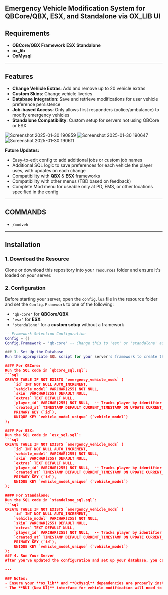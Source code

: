 ## Emergency Vehicle Modification System for QBCore/QBX, ESX, and Standalone via OX_LIB UI

## Requirements
- **QBCore/QBX Framework** **ESX** **Standalone**
- **ox_lib**
- **OxMysql**

---

## Features

- **Change Vehicle Extras**: Add and remove up to 20 vehicle extras
- **Custom Skins**: Change vehicle liveries
- **Database Integration**: Save and retrieve modifications for user vehicle preference persistence
- **Job-based Access**: Only allows first responders (police/ambulance) to modify emergency vehicles
- **Standalone Compatibility**: Custom setup for servers not using QBCore or ESX

![Screenshot 2025-01-30 190859](https://github.com/user-attachments/assets/5b62ed1c-a2e7-4b71-b89a-47df75792435)
![Screenshot 2025-01-30 190647](https://github.com/user-attachments/assets/86eda620-02b0-4841-9939-d02b35a4e4d5)
![Screenshot 2025-01-30 190611](https://github.com/user-attachments/assets/dea93887-7598-4896-aee2-294e8a4d009d)

**Future Updates:**
- Easy-to-edit config to add additional jobs or custom job names
- Additional SQL logic to save preferences for each vehicle the player uses, with updates on each change
- Compatibility with **QBX** & **ESX** frameworks
- Compatibility with other menus (TBD based on feedback)
- Complete Mod menu for useable only at PD, EMS, or other locations specified in the config

---

## COMMANDS
- `/modveh`

---

## Installation

### 1. Download the Resource
Clone or download this repository into your `resources` folder and ensure it's loaded on your server.

### 2. Configuration
Before starting your server, open the `config.lua` file in the resource folder and set the `Config.Framework` to one of the following:
- `'qb-core'` for **QBCore/QBX**
- `'esx'` for **ESX**
- `'standalone'` for a **custom setup** without a framework

```lua
-- Framework Selection Configuration
Config = {}
Config.Framework = 'qb-core' -- Change this to 'esx' or 'standalone' as needed

### 3. Set Up the Database
Run the appropriate SQL script for your server's framework to create the `emergency_vehicle_mods` table.

#### For QBCore:
Run the SQL code in `qbcore_sql.sql`:
```sql
CREATE TABLE IF NOT EXISTS `emergency_vehicle_mods` (
    `id` INT NOT NULL AUTO_INCREMENT,
    `vehicle_model` VARCHAR(255) NOT NULL,
    `skin` VARCHAR(255) DEFAULT NULL,
    `extras` TEXT DEFAULT NULL,
    `player_id` VARCHAR(255) NOT NULL,  -- Tracks player by identifier (optional)
    `created_at` TIMESTAMP DEFAULT CURRENT_TIMESTAMP ON UPDATE CURRENT_TIMESTAMP,
    PRIMARY KEY (`id`),
    UNIQUE KEY `vehicle_model_unique` (`vehicle_model`)
);

#### For ESX:
Run the SQL code in `esx_sql.sql`:
```sql
CREATE TABLE IF NOT EXISTS `emergency_vehicle_mods` (
    `id` INT NOT NULL AUTO_INCREMENT,
    `vehicle_model` VARCHAR(255) NOT NULL,
    `skin` VARCHAR(255) DEFAULT NULL,
    `extras` TEXT DEFAULT NULL,
    `player_id` VARCHAR(255) NOT NULL,  -- Tracks player by identifier (optional)
    `created_at` TIMESTAMP DEFAULT CURRENT_TIMESTAMP ON UPDATE CURRENT_TIMESTAMP,
    PRIMARY KEY (`id`),
    UNIQUE KEY `vehicle_model_unique` (`vehicle_model`)
);

#### For Standalone:
Run the SQL code in `standalone_sql.sql`:
```sql
CREATE TABLE IF NOT EXISTS `emergency_vehicle_mods` (
    `id` INT NOT NULL AUTO_INCREMENT,
    `vehicle_model` VARCHAR(255) NOT NULL,
    `skin` VARCHAR(255) DEFAULT NULL,
    `extras` TEXT DEFAULT NULL,
    `player_id` VARCHAR(255) NOT NULL,  -- Tracks player by identifier (optional)
    `created_at` TIMESTAMP DEFAULT CURRENT_TIMESTAMP ON UPDATE CURRENT_TIMESTAMP,
    PRIMARY KEY (`id`),
    UNIQUE KEY `vehicle_model_unique` (`vehicle_model`)
);
### 4. Run Your Server
After you've updated the configuration and set up your database, you can start your server. The **Emergency Vehicle Modification System** will now be fully integrated and functional!

---

### Notes:
- Ensure your **ox_lib** and **OxMysql** dependencies are properly installed and configured in your server.
- The **NUI (New UI)** interface for vehicle modification will need to be set up on your server. This part is essential for interacting with the modification menu, which can be customized to your preferences.
